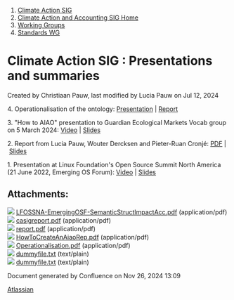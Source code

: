 1. [Climate Action SIG](index.html)
2. [Climate Action and Accounting SIG Home](Climate-Action-and-Accounting-SIG-Home_19005445.html)
3. [Working Groups](Working-Groups_19005701.html)
4. [Standards WG](Standards-WG_19005755.html)

# Climate Action SIG : Presentations and summaries

Created by Christiaan Pauw, last modified by Lucia Pauw on Jul 12, 2024

4\. Operationalisation of the ontology: [Presentation](https://www.canva.com/design/DAGKc2xi4T0/d-TgYlyKYiHNyJb_5uHfcw/view?utm_content=DAGKc2xi4T0&utm_campaign=designshare&utm_medium=link&utm_source=recording_view) | [Report](#)

3\. "How to AIAO" presentation to Guardian Ecological Markets Vocab group on 5 March 2024: [Video](#) | [Slides](attachments/19006314/19010610.pdf)

2\. Report from Lucia Pauw, Wouter Dercksen and Pieter-Ruan Cronjé: [PDF](attachments/19006314/19010081.pdf) | [Slides](attachments/19006314/19010080.pdf)

1. Presentation at Linux Foundation's Open Source Summit North America (21 June 2022, Emerging OS Forum): [Video](#) | [Slides](attachments/19006314/19009516.pdf)

## Attachments:

![](images/icons/bullet_blue.gif) [LFOSSNA-EmergingOSF-SemanticStructImpactAcc.pdf](attachments/19006314/19009516.pdf) (application/pdf)  
![](images/icons/bullet_blue.gif) [casigreport.pdf](attachments/19006314/19010080.pdf) (application/pdf)  
![](images/icons/bullet_blue.gif) [report.pdf](attachments/19006314/19010081.pdf) (application/pdf)  
![](images/icons/bullet_blue.gif) [HowToCreateAnAiaoRep.pdf](attachments/19006314/19010610.pdf) (application/pdf)  
![](images/icons/bullet_blue.gif) [Operationalisation.pdf](attachments/19006314/19010805.pdf) (application/pdf)  
![](images/icons/bullet_blue.gif) [dummyfile.txt](attachments/19006314/19010612.txt) (text/plain)  
![](images/icons/bullet_blue.gif) [dummyfile.txt](attachments/19006314/19009505.txt) (text/plain)

Document generated by Confluence on Nov 26, 2024 13:09

[Atlassian](http://www.atlassian.com/)
